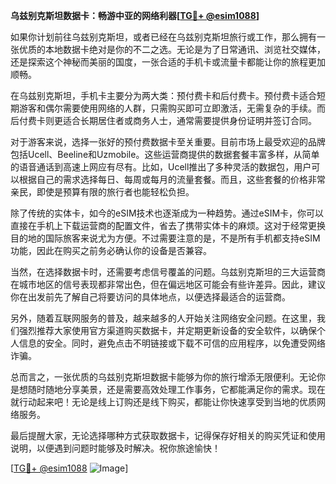 **乌兹别克斯坦数据卡：畅游中亚的网络利器[[TG💪+ @esim1088](https://t.me/s/esim1088)]**

如果你计划前往乌兹别克斯坦，或者已经在乌兹别克斯坦旅行或工作，那么拥有一张优质的本地数据卡绝对是你的不二之选。无论是为了日常通讯、浏览社交媒体，还是探索这个神秘而美丽的国度，一张合适的手机卡或流量卡都能让你的旅程更加顺畅。

在乌兹别克斯坦，手机卡主要分为两大类：预付费卡和后付费卡。预付费卡适合短期游客和偶尔需要使用网络的人群，只需购买即可立即激活，无需复杂的手续。而后付费卡则更适合长期居住者或商务人士，通常需要提供身份证明并签订合同。

对于游客来说，选择一张好的预付费数据卡至关重要。目前市场上最受欢迎的品牌包括Ucell、Beeline和Uzmobile。这些运营商提供的数据套餐丰富多样，从简单的语音通话到高速上网应有尽有。比如，Ucell推出了多种灵活的数据包，用户可以根据自己的需求选择每日、每周或每月的流量套餐。而且，这些套餐的价格非常亲民，即使是预算有限的旅行者也能轻松负担。

除了传统的实体卡，如今的eSIM技术也逐渐成为一种趋势。通过eSIM卡，你可以直接在手机上下载运营商的配置文件，省去了携带实体卡的麻烦。这对于经常更换目的地的国际旅客来说尤为方便。不过需要注意的是，不是所有手机都支持eSIM功能，因此在购买之前务必确认你的设备是否兼容。

当然，在选择数据卡时，还需要考虑信号覆盖的问题。乌兹别克斯坦的三大运营商在城市地区的信号表现都非常出色，但在偏远地区可能会有些许差异。因此，建议你在出发前先了解自己将要访问的具体地点，以便选择最适合的运营商。

另外，随着互联网服务的普及，越来越多的人开始关注网络安全问题。在这里，我们强烈推荐大家使用官方渠道购买数据卡，并定期更新设备的安全软件，以确保个人信息的安全。同时，避免点击不明链接或下载不可信的应用程序，以免遭受网络诈骗。

总而言之，一张优质的乌兹别克斯坦数据卡能够为你的旅行增添无限便利。无论你是想随时随地分享美景，还是需要高效处理工作事务，它都能满足你的需求。现在就行动起来吧！无论是线上订购还是线下购买，都能让你快速享受到当地的优质网络服务。

最后提醒大家，无论选择哪种方式获取数据卡，记得保存好相关的购买凭证和使用说明，以便遇到问题时能够及时解决。祝你旅途愉快！

[[TG💪+ @esim1088](https://t.me/s/esim1088) ![Image](https://i.postimg.cc/4NQfJmqS/Snipaste-2025-05-13-00-14-12.png)]